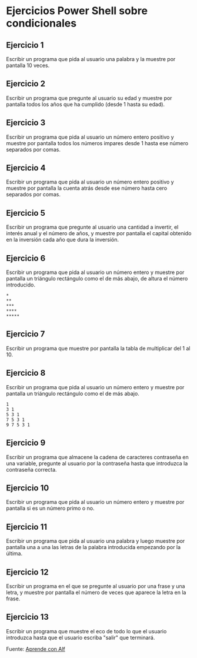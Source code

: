 # Ejercicios Power Shell sobre condicionales

## Ejercicio 1
Escribir un programa que pida al usuario una palabra y la muestre por pantalla 10 veces.

## Ejercicio 2
Escribir un programa que pregunte al usuario su edad y muestre por pantalla todos los años que ha cumplido (desde 1 hasta su edad).

## Ejercicio 3
Escribir un programa que pida al usuario un número entero positivo y muestre por pantalla todos los números impares desde 1 hasta ese número separados por comas.

## Ejercicio 4
Escribir un programa que pida al usuario un número entero positivo y muestre por pantalla la cuenta atrás desde ese número hasta cero separados por comas.

## Ejercicio 5
Escribir un programa que pregunte al usuario una cantidad a invertir, el interés anual y el número de años, y muestre por pantalla el capital obtenido en la inversión cada año que dura la inversión.

## Ejercicio 6
Escribir un programa que pida al usuario un número entero y muestre por pantalla un triángulo rectángulo como el de más abajo, de altura el número introducido.

```
*
**
***
****
*****
```

## Ejercicio 7
Escribir un programa que muestre por pantalla la tabla de multiplicar del 1 al 10.

## Ejercicio 8
Escribir un programa que pida al usuario un número entero y muestre por pantalla un triángulo rectángulo como el de más abajo.

```
1
3 1
5 3 1
7 5 3 1
9 7 5 3 1
```

## Ejercicio 9
Escribir un programa que almacene la cadena de caracteres contraseña en una variable, pregunte al usuario por la contraseña hasta que introduzca la contraseña correcta.

## Ejercicio 10
Escribir un programa que pida al usuario un número entero y muestre por pantalla si es un número primo o no.

## Ejercicio 11
Escribir un programa que pida al usuario una palabra y luego muestre por pantalla una a una las letras de la palabra introducida empezando por la última.

## Ejercicio 12
Escribir un programa en el que se pregunte al usuario por una frase y una letra, y muestre por pantalla el número de veces que aparece la letra en la frase.

## Ejercicio 13
Escribir un programa que muestre el eco de todo lo que el usuario introduzca hasta que el usuario escriba "salir" que terminará.

Fuente: [Aprende con Alf](http://aprendeconalf.es/)